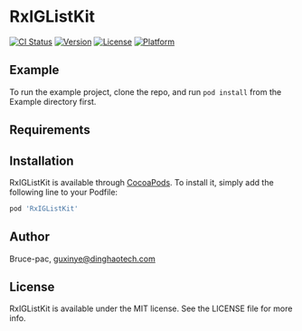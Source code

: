 # RxIGListKit

[![CI Status](https://img.shields.io/travis/Bruce-pac/RxIGListKit.svg?style=flat)](https://travis-ci.org/Bruce-pac/RxIGListKit)
[![Version](https://img.shields.io/cocoapods/v/RxIGListKit.svg?style=flat)](https://cocoapods.org/pods/RxIGListKit)
[![License](https://img.shields.io/cocoapods/l/RxIGListKit.svg?style=flat)](https://cocoapods.org/pods/RxIGListKit)
[![Platform](https://img.shields.io/cocoapods/p/RxIGListKit.svg?style=flat)](https://cocoapods.org/pods/RxIGListKit)

## Example

To run the example project, clone the repo, and run `pod install` from the Example directory first.

## Requirements

## Installation

RxIGListKit is available through [CocoaPods](https://cocoapods.org). To install
it, simply add the following line to your Podfile:

```ruby
pod 'RxIGListKit'
```

## Author

Bruce-pac, guxinye@dinghaotech.com

## License

RxIGListKit is available under the MIT license. See the LICENSE file for more info.
